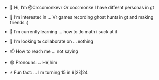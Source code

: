 - 👋 Hi, I’m @Crocomonkevr Or cocomonke
  I have diffeent personas in gt
  
- 👀 I’m interested in ... Vr games recording ghost hunts in gt and making friends :)
- 🌱 I’m currently learning ... how to do math i suck at it 
- 💞️ I’m looking to collaborate on ... nothing
- 📫 How to reach me ... not saying
- 😄 Pronouns: ... He|him
- ⚡ Fun fact: ... I'm turning 15 in 9|23|24

<!---
Crocomonkevr/Crocomonkevr is a ✨ special ✨ repository because its `README.md` (this file) appears on your GitHub profile.
You can click the Preview link to take a look at your changes.
--->
